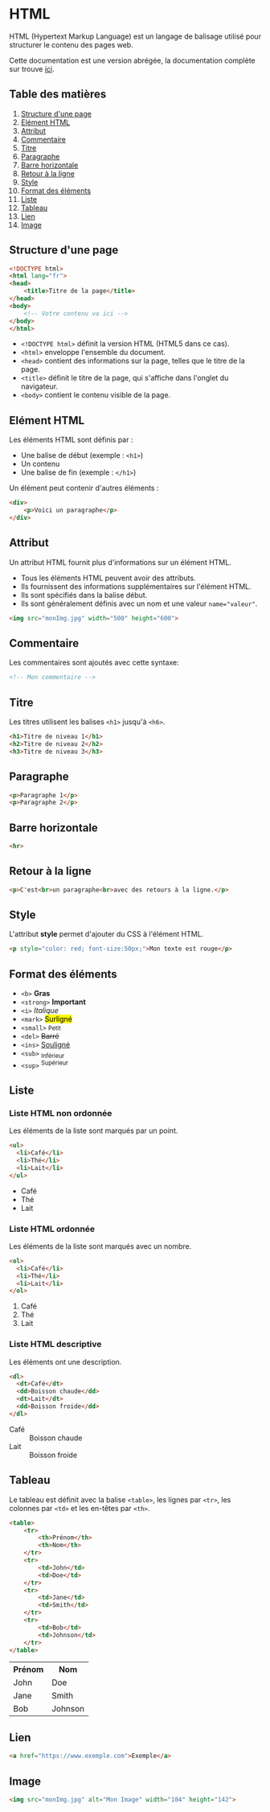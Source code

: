 # HTML
HTML (Hypertext Markup Language) est un langage de balisage utilisé pour structurer le contenu des pages web. 

Cette documentation est une version abrégée, la documentation complète sur trouve [ici](https://www.w3schools.com/html/).

## Table des matières

1. [Structure d'une page](#structure-dune-page)
2. [Elément HTML](#elément-html)
3. [Attribut](#attribut)
4. [Commentaire](#commentaire)
5. [Titre](#titre)
6. [Paragraphe](#paragraphe)
7. [Barre horizontale](#barre-horizontale)
8. [Retour à la ligne](#retour-à-la-ligne)
9. [Style](#style)
10. [Format des éléments](#format-des-éléments)
11. [Liste](#liste)
12. [Tableau](#tableau)
13. [Lien](#lien)
14. [Image](#image)


## Structure d'une page 
```HTML
<!DOCTYPE html>
<html lang="fr">
<head>
    <title>Titre de la page</title>
</head>
<body>
    <!-- Votre contenu va ici -->
</body>
</html>
```
- `<!DOCTYPE html>` définit la version HTML (HTML5 dans ce cas).
- `<html>` enveloppe l'ensemble du document.
- `<head>` contient des informations sur la page, telles que le titre de la page.
- `<title>` définit le titre de la page, qui s'affiche dans l'onglet du navigateur.
- `<body>` contient le contenu visible de la page.

## Elément HTML
Les éléments HTML sont définis par :
- Une balise de début (exemple : `<h1>`)
- Un contenu
- Une balise de fin (exemple : `</h1>`)

Un élément peut contenir d'autres éléments :
```HTML
<div>
    <p>Voici un paragraphe</p>
</div>
```

## Attribut
Un attribut HTML fournit plus d'informations sur un élément HTML.
- Tous les éléments HTML peuvent avoir des attributs.
- Ils fournissent des informations supplémentaires sur l'élément HTML.
- Ils sont spécifiés dans la balise début.
- Ils sont généralement définis avec un nom et une valeur `name="valeur"`.

```HTML
<img src="monImg.jpg" width="500" height="600">
```


## Commentaire
Les commentaires sont ajoutés avec cette syntaxe:
```HTML
<!-- Mon commentaire -->
```


## Titre
Les titres utilisent les balises `<h1>` jusqu'à `<h6>`.
```HTML
<h1>Titre de niveau 1</h1>
<h2>Titre de niveau 2</h2>
<h3>Titre de niveau 3</h3>
```

## Paragraphe
```HTML
<p>Paragraphe 1</p>
<p>Paragraphe 2</p>
```

## Barre horizontale
```HTML
<hr>
```

## Retour à la ligne
```HTML
<p>C'est<br>un paragraphe<br>avec des retours à la ligne.</p>
```

## Style
L'attribut **style** permet d'ajouter du CSS à l'élément HTML.
```HTML
<p style="color: red; font-size:50px;">Mon texte est rouge</p>
```

## Format des éléments
- `<b>` <b>Gras</b>
- `<strong>` <strong>Important</strong>
- `<i>` <i>Italique</i>
- `<mark>` <mark>Surligné</mark>
- `<small>` <small>Petit</small>
- `<del>` <del>Barré</del>
- `<ins>` <ins>Souligné</ins>
- `<sub>` <sub>Inférieur</sub>
- `<sup>` <sup>Supérieur</sup>

## Liste
### Liste HTML non ordonnée
Les éléments de la liste sont marqués par un point.
```HTML
<ul>
  <li>Café</li>
  <li>Thé</li>
  <li>Lait</li>
</ul>
```
<ul>
  <li>Café</li>
  <li>Thé</li>
  <li>Lait</li>
</ul>

### Liste HTML ordonnée
Les éléments de la liste sont marqués avec un nombre.
```HTML
<ol>
  <li>Café</li>
  <li>Thé</li>
  <li>Lait</li>
</ol>
```
<ol>
  <li>Café</li>
  <li>Thé</li>
  <li>Lait</li>
</ol>

### Liste HTML descriptive
Les éléments ont une description.
```HTML
<dl>
  <dt>Café</dt>
  <dd>Boisson chaude</dd>
  <dt>Lait</dt>
  <dd>Boisson froide</dd>
</dl>
```
<dl>
  <dt>Café</dt>
  <dd>Boisson chaude</dd>
  <dt>Lait</dt>
  <dd>Boisson froide</dd>
</dl>

## Tableau
Le tableau est définit avec la balise `<table>`, les lignes par `<tr>`, les colonnes par `<td>` et les en-têtes par `<th>`.

```HTML
<table>
    <tr>
        <th>Prénom</th>
        <th>Nom</th>
    </tr>
    <tr>
        <td>John</td>
        <td>Doe</td>
    </tr>
    <tr>
        <td>Jane</td>
        <td>Smith</td>
    </tr>
    <tr>
        <td>Bob</td>
        <td>Johnson</td>
    </tr>
</table>
```

<table>
    <tr>
        <th>Prénom</th>
        <th>Nom</th>
    </tr>
    <tr>
        <td>John</td>
        <td>Doe</td>
    </tr>
    <tr>
        <td>Jane</td>
        <td>Smith</td>
    </tr>
    <tr>
        <td>Bob</td>
        <td>Johnson</td>
    </tr>
</table>

## Lien
```HTML
<a href="https://www.exemple.com">Exemple</a>
```

## Image
```HTML
<img src="monImg.jpg" alt="Mon Image" width="104" height="142">
```